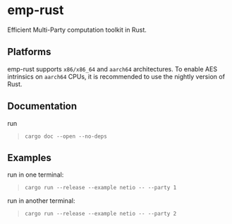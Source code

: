 # emp-rust
Efficient Multi-Party computation toolkit in Rust.

## Platforms
emp-rust supports `x86/x86_64` and `aarch64` architectures. To enable AES intrinsics on `aarch64` CPUs, it is recommended to use the nightly version of Rust.
## Documentation
run

> `cargo doc --open --no-deps`

## Examples
run in one terminal:

> `cargo run --release --example netio -- --party 1`

run in another terminal:

> `cargo run --release --example netio -- --party 2`